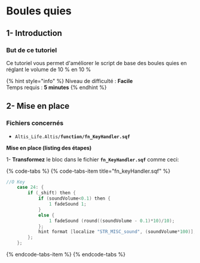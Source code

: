 # Boules quies

## 1- Introduction <a id="bkmrk-page-title"></a>

### **But de ce tutoriel**

  Ce tutoriel vous permet d'améliorer le script de base des boules quies en réglant le volume de 10 % en 10 %

{% hint style="info" %}
Niveau de difficulté : **Facile**  
Temps requis : **5 minutes**
{% endhint %}

## 2- Mise en place <a id="bkmrk-page-title"></a>

### **Fichiers concernés** 

* `Altis_Life.Altis/`**`function/fn_KeyHandler.sqf`**

**Mise en place \(listing des étapes\)**

1- **Transformez** le bloc dans le fichier **`fn_KeyHandler.sqf`** comme ceci:

{% code-tabs %}
{% code-tabs-item title="fn\_keyHandler.sqf" %}
```c
//O Key
    case 24: {
        if (_shift) then {
			if (soundVolume<0.1) then {
				1 fadeSound 1;
			}
			else {
				1 fadeSound (round((soundVolume - 0.1)*10)/10);
			};
			hint format [localize "STR_MISC_sound", (soundVolume*100)];
        };
    };
```
{% endcode-tabs-item %}
{% endcode-tabs %}





